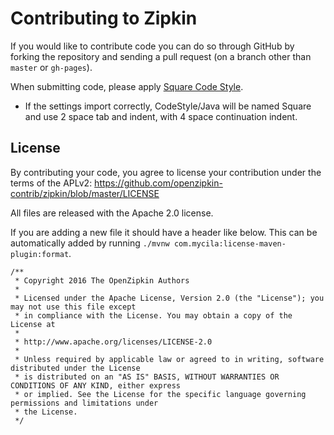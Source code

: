 # Contributing to Zipkin

If you would like to contribute code you can do so through GitHub by forking the repository and sending a pull request (on a branch other than `master` or `gh-pages`).

When submitting code, please apply [Square Code Style](https://github.com/square/java-code-styles).
* If the settings import correctly, CodeStyle/Java will be named Square and use 2 space tab and indent, with 4 space continuation indent.

## License

By contributing your code, you agree to license your contribution under the terms of the APLv2: https://github.com/openzipkin-contrib/zipkin/blob/master/LICENSE

All files are released with the Apache 2.0 license.

If you are adding a new file it should have a header like below. This can be automatically added by running `./mvnw com.mycila:license-maven-plugin:format`.

```
/**
 * Copyright 2016 The OpenZipkin Authors
 *
 * Licensed under the Apache License, Version 2.0 (the "License"); you may not use this file except
 * in compliance with the License. You may obtain a copy of the License at
 *
 * http://www.apache.org/licenses/LICENSE-2.0
 *
 * Unless required by applicable law or agreed to in writing, software distributed under the License
 * is distributed on an "AS IS" BASIS, WITHOUT WARRANTIES OR CONDITIONS OF ANY KIND, either express
 * or implied. See the License for the specific language governing permissions and limitations under
 * the License.
 */
 ```
